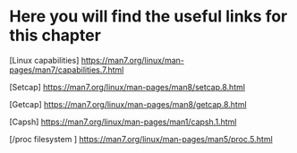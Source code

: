 # Here you will find the useful links for this chapter

[Linux capabilities]
https://man7.org/linux/man-pages/man7/capabilities.7.html 

[Setcap]
https://man7.org/linux/man-pages/man8/setcap.8.html

[Getcap]
https://man7.org/linux/man-pages/man8/getcap.8.html

[Capsh]
https://man7.org/linux/man-pages/man1/capsh.1.html

[/proc filesystem ]
https://man7.org/linux/man-pages/man5/proc.5.html
